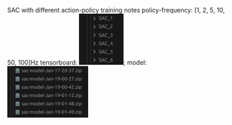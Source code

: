 SAC with different action-policy training notes
policy-frequency: [1, 2, 5, 10, 50, 100]Hz 
tensorboard: ![Alt text](image.png); model: ![Alt text](image-1.png)